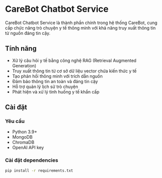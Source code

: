 # CareBot Chatbot Service

CareBot Chatbot Service là thành phần chính trong hệ thống CareBot, cung cấp chức năng trò chuyện y tế thông minh với khả năng truy xuất thông tin từ nguồn đáng tin cậy.

## Tính năng

- Xử lý câu hỏi y tế bằng công nghệ RAG (Retrieval Augmented Generation)
- Truy xuất thông tin từ cơ sở dữ liệu vector chứa kiến thức y tế
- Tạo phản hồi thông minh với trích dẫn nguồn
- Đảm bảo thông tin an toàn và đáng tin cậy
- Hỗ trợ quản lý lịch sử trò chuyện
- Phát hiện và xử lý tình huống y tế khẩn cấp

## Cài đặt

### Yêu cầu

- Python 3.9+
- MongoDB
- ChromaDB
- OpenAI API key

### Cài đặt dependencies

```bash
pip install -r requirements.txt